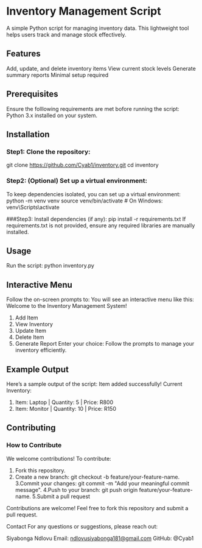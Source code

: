 # Inventory Management Script
A simple Python script for managing inventory data. 
This lightweight tool helps users track and manage stock effectively.

## Features
Add, update, and delete inventory items
View current stock levels
Generate summary reports
Minimal setup required

## Prerequisites
Ensure the folllowing requirements are met bofore running the script:
Python 3.x installed on your system.

## Installation
### Step1: Clone the repository:
git clone https://github.com/Cyab1/inventory.git
cd inventory

### Step2: (Optional) Set up a virtual environment:
To keep dependencies isolated, you can set up a virtual environment:
python -m venv venv
source venv/bin/activate  # On Windows: venv\Scripts\activate

###Step3: Install dependencies (if any):
pip install -r requirements.txt
If requirements.txt is not provided, ensure any required libraries are manually installed.

## Usage
Run the script:
python inventory.py

## Interactive Menu
Follow the on-screen prompts to:
You will see an interactive menu like this:
Welcome to the Inventory Management System!
1. Add Item
2. View Inventory
3. Update Item
4. Delete Item
5. Generate Report
Enter your choice:
Follow the prompts to manage your inventory efficiently.
## Example Output
Here’s a sample output of the script:
Item added successfully!
Current Inventory:
1. Item: Laptop | Quantity: 5 | Price: R800
2. Item: Monitor | Quantity: 10 | Price: R150

## Contributing
### How to Contribute
We welcome contributions! To contribute:
1. Fork this repository.
2. Create a new branch:
git checkout -b feature/your-feature-name.
3.Commit your changes:
git commit -m "Add your meaningful commit message".
4.Push to your branch:
git push origin feature/your-feature-name.
5.Submit a pull request


Contributions are welcome! Feel free to fork this repository and submit a pull request.

Contact
For any questions or suggestions, please reach out:

Siyabonga Ndlovu
Email: ndlovusiyabonga181@gmail.com
GitHub: @Cyab1
